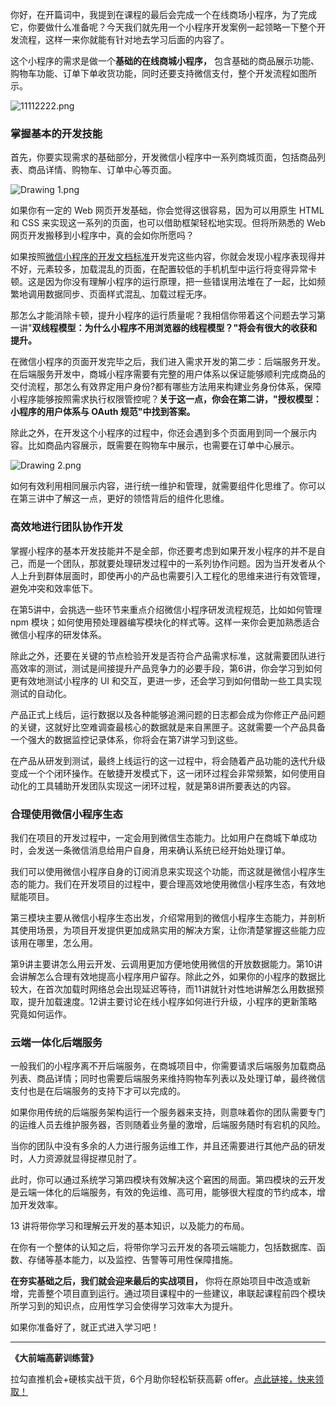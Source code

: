 你好，在开篇词中，我提到在课程的最后会完成一个在线商场小程序，为了完成它，你要做什么准备呢？今天我们就先用一个小程序开发案例一起领略一下整个开发流程，这样一来你就能有针对地去学习后面的内容了。

这个小程序的需求是做一个**基础的在线商城小程序，** 包含基础的商品展示功能、购物车功能、订单下单收货功能，同时还要支持微信支付，整个开发流程如图所示。

![11112222.png](https://s0.lgstatic.com/i/image/M00/66/BE/CgqCHl-fvMeAW9XFAABuTUoH0gk934.png)

### 掌握基本的开发技能

首先，你要实现需求的基础部分，开发微信小程序中一系列商城页面，包括商品列表、商品详情、购物车、订单中心等页面。

![Drawing 1.png](https://s0.lgstatic.com/i/image/M00/65/44/Ciqc1F-acE6AVl1gAAj-QL0GESA079.png)

如果你有一定的 Web 网页开发基础，你会觉得这很容易，因为可以用原生 HTML 和 CSS 来实现这一系列的页面，也可以借助框架轻松地实现。但将所熟悉的 Web 网页开发搬移到小程序中，真的会如你所愿吗？

如果按照[微信小程序的开发文档标准](https://developers.weixin.qq.com/miniprogram/dev/framework/)开发完这些内容，你就会发现小程序表现得并不好，元素较多，加载混乱的页面，在配置较低的手机机型中运行将变得异常卡顿。这是因为你没有理解小程序的运行原理，把一些错误用法堆在了一起，比如频繁地调用数据同步、页面样式混乱、加载过程无序。

那怎么才能消除卡顿，提升小程序的运行质量呢？我相信你带着这个问题去学习第一讲"**双线程模型：为什么小程序不用浏览器的线程模型？"将会有很大的收获和提升。**

在微信小程序的页面开发完毕之后，我们进入需求开发的第二步：后端服务开发。在后端服务开发中，商城小程序需要有完整的用户体系以保证能够顺利完成商品的交付流程，那怎么有效界定用户身份?都有哪些方法用来构建业务身份体系，保障小程序能够按照需求执行权限管控呢？**关于这一点，你会在第二讲，"授权模型： 小程序的用户体系与 OAuth 规范"中找到答案。**

除此之外，在开发这个小程序的过程中，你还会遇到多个页面用到同一个展示内容。比如商品内容展示，既需要在购物车中展示，也需要在订单中心展示。

![Drawing 2.png](https://s0.lgstatic.com/i/image/M00/65/45/Ciqc1F-acG2AQ4pmAAGCMmp49X8378.png)

如何有效利用相同展示内容，进行统一维护和管理，就需要组件化思维了。你可以在第三讲中了解这一点，更好的领悟背后的组件化思维。

### 高效地进行团队协作开发

掌握小程序的基本开发技能并不是全部，你还要考虑到如果开发小程序的并不是自己，而是一个团队，那就要处理研发过程中的一系列协作问题。因为当开发者从个人上升到群体层面时，即使再小的产品也需要引入工程化的思维来进行有效管理，避免冲突和效率低下。

在第5讲中，会挑选一些环节来重点介绍微信小程序研发流程规范，比如如何管理 npm 模块；如何使用预处理器编写模块化的样式等。这样一来你会更加熟悉适合微信小程序的研发体系。

除此之外，还要在关键的节点检验开发是否符合产品需求标准，这就需要团队进行高效率的测试，测试是间接提升产品竞争力的必要手段，第6讲，你会学习到如何更有效地测试小程序的 UI 和交互，更进一步，还会学习到如何借助一些工具实现测试的自动化。

产品正式上线后，运行数据以及各种能够追溯问题的日志都会成为你修正产品问题的关键，这就好比空难调查最核心的数据就是来自黑匣子。这就需要一个产品具备一个强大的数据监控记录体系，你将会在第7讲学习到这些。

在产品从研发到测试，最终上线运行的这一过程中，将会随着产品功能的迭代升级变成一个个闭环操作。在敏捷开发模式下，这一闭环过程会非常频繁，如何使用自动化的工具辅助开发团队实现这一闭环过程，就是第8讲所要表达的内容。

### 合理使用微信小程序生态

我们在项目的开发过程中，一定会用到微信生态能力。比如用户在商城下单成功时，会发送一条微信消息给用户自身，用来确认系统已经开始处理订单。

我们可以使用微信小程序自身的订阅消息来实现这个功能，而这就是微信小程序生态的能力。我们在开发项目的过程中，要合理高效地使用微信小程序生态，有效地赋能项目。

第三模块主要从微信小程序生态出发，介绍常用到的微信小程序生态能力，并剖析其使用场景，为项目开发提供更加成熟实用的解决方案，让你清楚掌握这些能力应该用在哪里，怎么用。

第9讲主要讲怎么用云开发、云调用更加方便地使用微信的开放数据能力。第10讲会讲解怎么合理有效地提高小程序用户留存。除此之外，如果你的小程序的数据比较大，在首次加载时网络总会出现延迟等待，而11讲就针对性地讲解怎么用数据预取，提升加载速度。12讲主要讨论在线小程序如何进行升级，小程序的更新策略究竟如何运作。

### 云端一体化后端服务

一般我们的小程序离不开后端服务，在商城项目中，你需要请求后端服务加载商品列表、商品详情；同时也需要后端服务来维持购物车列表以及处理订单，最终微信支付也是在后端服务的支持下才可以完成的。

如果你用传统的后端服务架构运行一个服务器来支持，则意味着你的团队需要专门的运维人员去维护服务器，否则随着业务量的激增，后端服务随时有宕机的风险。

当你的团队中没有多余的人力进行服务运维工作，并且还需要进行其他产品的研发时，人力资源就显得捉襟见肘了。

此时，你可以通过系统学习第四模块有效解决这个窘困的局面。第四模块的云开发是云端一体化的后端服务，有效的免运维、高可用，能够很大程度的节约成本，增加开发效率。

13 讲将带你学习和理解云开发的基本知识，以及能力的布局。

在你有一个整体的认知之后，将带你学习云开发的各项云端能力，包括数据库、函数、存储等基本能力，以及监控、告警等可用性保障措施。

**在夯实基础之后，我们就会迎来最后的实战项目，** 你将在原始项目中改造或新增，完善整个项目直到运行。通过项目课程中的一些建议，串联起课程前四个模块所学习到的知识点，应用性学习会使得学习效率大为提升。

如果你准备好了，就正式进入学习吧！

*** ** * ** ***

**《大前端高薪训练营》**   

拉勾直推机会+硬核实战干货，6个月助你轻松斩获高薪 offer。[点此链接，快来领取！](https://kaiwu.lagou.com/fe_enhancement.html?utm_source=lagouedu&utm_medium=zhuanlan&utm_campaign=%E5%A4%A7%E5%89%8D%E7%AB%AF%E9%AB%98%E8%96%AA%E8%AE%AD%E7%BB%83%E8%90%A5)
